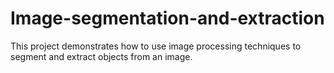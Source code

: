 # Image-segmentation-and-extraction
This project demonstrates how to use image processing techniques to segment and extract objects from an image.
